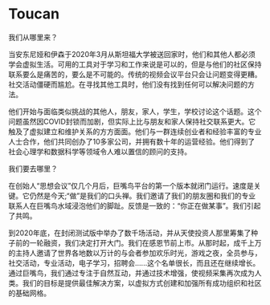 # 

# Toucan

我们从哪里来？

当安东尼娅和伊森于2020年3月从斯坦福大学被送回家时，他们和其他人都必须学会虚拟生活。可用的工具对于学习和工作来说是可以的，但是与他们的社区保持联系要么是痛苦的，要么是不可能的。传统的视频会议平台只会让问题变得更糟。社交活动僵硬而尴尬。在寻找其他工具时，他们没有找到任何可以解决问题的方法。

他们开始与面临类似挑战的其他人，朋友，家人，学生，学校讨论这个话题。这个问题虽然因COVID封锁而加剧，但实际上比与朋友和家人保持社交联系更大。它触及了虚拟建立和维护关系的方方面面。他们与一群连续创业者和经验丰富的专业人士合作，他们共同创办了10多家公司，并拥有数十年的运营经验。他们得到了社会心理学和数据科学等领域令人难以置信的顾问的支持。

我们要去哪里？

在创始人“思想会议”仅几个月后，巨嘴鸟平台的第一个版本就闭门运行。速度是关键。它仍然是今天;“做”是我们的口头禅。我们邀请了我们的朋友圈和我们的专业联系人在巨嘴鸟水域浸泡他们的脚趾。反馈是一致的：“你正在做某事”。我们引起了共鸣。

到2020年底，在封闭测试版中举办了数千场活动，并从天使投资人那里筹集了种子前的一轮融资，我们决定打开大门。我们在感恩节前上市。从那时起，成千上万的主持人邀请了世界各地数以万计的与会者参加欢乐时光，游戏之夜，全员参与，社交活动，专业活动，电子学习，招聘会......这个名单很长，而且还在继续增长。通过巨嘴鸟，我们通过专注于自然互动，并通过技术增强，使视频采集再次成为人类。我们的目标是提供最佳解决方案，以虚拟方式创建和加强所有成功组织和社区的基础网格。

